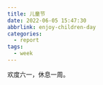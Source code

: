 ```yaml
---
title: 儿童节
date: 2022-06-05 15:47:30
abbrlink: enjoy-children-day
categories:
  - report
tags:
  - week
---
```


欢度六一，休息一周。
